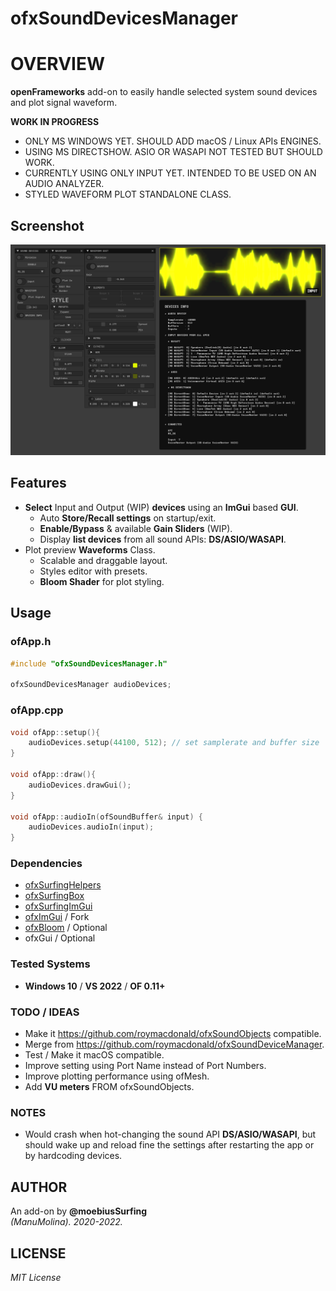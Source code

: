 # ofxSoundDevicesManager

# OVERVIEW
**openFrameworks** add-on to easily handle selected system sound devices and plot signal waveform.  

**WORK IN PROGRESS**
- ONLY MS WINDOWS YET. SHOULD ADD macOS / Linux APIs ENGINES.
- USING MS DIRECTSHOW. ASIO OR WASAPI NOT TESTED BUT SHOULD WORK.
- CURRENTLY USING ONLY INPUT YET. INTENDED TO BE USED ON AN AUDIO ANALYZER.
- STYLED WAVEFORM PLOT STANDALONE CLASS.

## Screenshot

![](/example/Capture.PNG)  

## Features
- **Select** Input and Output (WIP) **devices** using an **ImGui** based **GUI**.
	- Auto **Store/Recall settings** on startup/exit.
	- **Enable/Bypass** & available **Gain Sliders** (WIP).
	- Display **list devices** from all sound APIs: **DS/ASIO/WASAPI**. 
- Plot preview **Waveforms** Class. 
	- Scalable and draggable layout.
	- Styles editor with presets.
	- **Bloom Shader** for plot styling.

## Usage
 
### ofApp.h
```.cpp
#include "ofxSoundDevicesManager.h"

ofxSoundDevicesManager audioDevices;
```

### ofApp.cpp
```.cpp
void ofApp::setup(){
	audioDevices.setup(44100, 512); // set samplerate and buffer size
}

void ofApp::draw(){
	audioDevices.drawGui();
}

void ofApp::audioIn(ofSoundBuffer& input) {
	audioDevices.audioIn(input);
}
```

### Dependencies
* [ofxSurfingHelpers](https://github.com/moebiussurfing/ofxSurfingHelpers)
* [ofxSurfingBox](https://github.com/moebiussurfing/ofxSurfingBox)
* [ofxSurfingImGui](https://github.com/moebiussurfing/ofxSurfingImGui)
* [ofxImGui](https://github.com/Daandelange/ofxImGui/) / Fork
* [ofxBloom](https://github.com/P-A-N/ofxBloom) / Optional
* ofxGui / Optional

### Tested Systems
- **Windows 10** / **VS 2022** / **OF 0.11+**

### TODO / IDEAS
* Make it https://github.com/roymacdonald/ofxSoundObjects compatible.
* Merge from https://github.com/roymacdonald/ofxSoundDeviceManager. 
* Test / Make it macOS compatible.
* Improve setting using Port Name instead of Port Numbers.
* Improve plotting performance using ofMesh.
* Add **VU meters** FROM ofxSoundObjects.

### NOTES
* Would crash when hot-changing the sound API **DS/ASIO/WASAPI**, but should wake up and reload fine the settings after restarting the app or by hardcoding devices. 

## AUTHOR
An add-on by **@moebiusSurfing**  
*(ManuMolina). 2020-2022.*

## LICENSE
*MIT License*  
